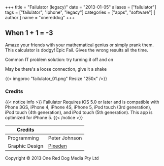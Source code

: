 +++
title = "Failulator (legacy)"
date = "2013-01-05"
aliases = ["failulator"]
tags = ["failulator", "iphone", "legacy"]
categories = ["apps", "software"]
[ author ]
  name = "onereddog"
+++

## When 1 + 1 = -3
Amaze your friends with your mathematical genius or simply prank them. This calculator is dodgy! Epic Fail. Gives the wrong results all the time.

Common IT problem solution: try turning it off and on

May be there's a loose connection, give it a shake

{{< imgproc "failulator_01.png" Resize "250x" />}}


### Credits
{{< notice info >}}
Failulator Requires iOS 5.0 or later and is compatible with Phone 3GS, iPhone 4, iPhone 4S, iPhone 5, iPod touch (3rd generation), iPod touch (4th generation), and iPod touch (5th generation). This app is optimized for iPhone 5.
{{< /notice >}}

| Credits |  | 
| --- | --- |
| Programming | Peter Johnson |
| Graphic Design | [Pixeden](http://pixeden.com/) |

Copyright © 2013 One Red Dog Media Pty Ltd
